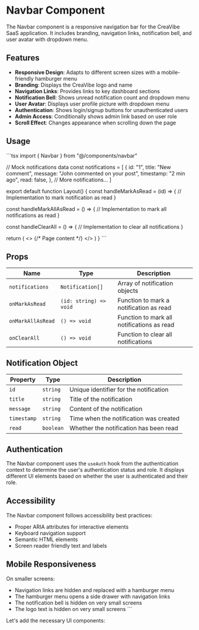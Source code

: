 # Navbar Component

The Navbar component is a responsive navigation bar for the CreaVibe SaaS application. It includes branding, navigation links, notification bell, and user avatar with dropdown menu.

## Features

- **Responsive Design**: Adapts to different screen sizes with a mobile-friendly hamburger menu
- **Branding**: Displays the CreaVibe logo and name
- **Navigation Links**: Provides links to key dashboard sections
- **Notification Bell**: Shows unread notification count and dropdown menu
- **User Avatar**: Displays user profile picture with dropdown menu
- **Authentication**: Shows login/signup buttons for unauthenticated users
- **Admin Access**: Conditionally shows admin link based on user role
- **Scroll Effect**: Changes appearance when scrolling down the page

## Usage

\`\`\`tsx
import { Navbar } from "@/components/navbar"

// Mock notifications data
const notifications = [
  {
    id: "1",
    title: "New comment",
    message: "John commented on your post",
    timestamp: "2 min ago",
    read: false,
  },
  // More notifications...
]

export default function Layout() {
  const handleMarkAsRead = (id) => {
    // Implementation to mark notification as read
  }

  const handleMarkAllAsRead = () => {
    // Implementation to mark all notifications as read
  }

  const handleClearAll = () => {
    // Implementation to clear all notifications
  }

  return (
    <>
      <Navbar
        notifications={notifications}
        onMarkAsRead={handleMarkAsRead}
        onMarkAllAsRead={handleMarkAllAsRead}
        onClearAll={handleClearAll}
      />
      {/* Page content */}
    </>
  )
}
\`\`\`

## Props

| Name | Type | Description |
|------|------|-------------|
| `notifications` | `Notification[]` | Array of notification objects |
| `onMarkAsRead` | `(id: string) => void` | Function to mark a notification as read |
| `onMarkAllAsRead` | `() => void` | Function to mark all notifications as read |
| `onClearAll` | `() => void` | Function to clear all notifications |

## Notification Object

| Property | Type | Description |
|----------|------|-------------|
| `id` | `string` | Unique identifier for the notification |
| `title` | `string` | Title of the notification |
| `message` | `string` | Content of the notification |
| `timestamp` | `string` | Time when the notification was created |
| `read` | `boolean` | Whether the notification has been read |

## Authentication

The Navbar component uses the `useAuth` hook from the authentication context to determine the user's authentication status and role. It displays different UI elements based on whether the user is authenticated and their role.

## Accessibility

The Navbar component follows accessibility best practices:
- Proper ARIA attributes for interactive elements
- Keyboard navigation support
- Semantic HTML elements
- Screen reader friendly text and labels

## Mobile Responsiveness

On smaller screens:
- Navigation links are hidden and replaced with a hamburger menu
- The hamburger menu opens a side drawer with navigation links
- The notification bell is hidden on very small screens
- The logo text is hidden on very small screens
\`\`\`

Let's add the necessary UI components:

